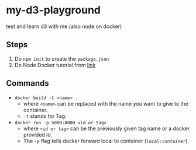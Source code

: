 # my-d3-playground
test and learn d3 with me (also node on docker)

## Steps
1. Do `npm init` to create the `package.json`
2. Do Node Docker tutorial from [link](https://youtu.be/gAkwW2tuIqE)

## Commands
- `docker build -t <name> .` 
    -  where `<name>` can be replaced with the name you want to give to the container. 
    - `-t` stands for Tag.
- `docker run -p 5000:8080 <id or tag>` 
    - where `<id or tag>` can be the previously given tag name or a docker provided id. 
    - The `-p` flag tells docker forward local to container (`local:container`).